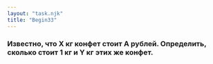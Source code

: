 ```yaml
---
layout: "task.njk"
title: "Begin33"
---
```


### Известно, что X кг конфет стоит A рублей. Определить, сколько стоит 1 кг и Y кг этих же конфет.
